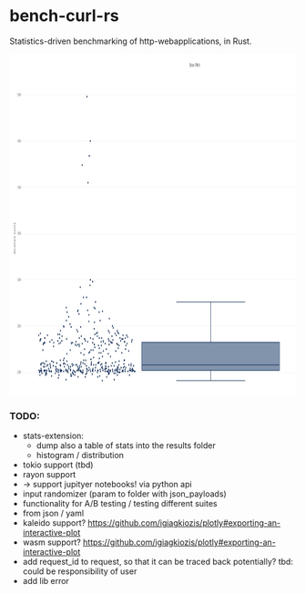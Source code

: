 # bench-curl-rs

Statistics-driven benchmarking of http-webapplications, in Rust.

<img src="./examples/box_plot.jpg" width="700" height="600" />


### TODO:
* stats-extension:
    * dump also a table of stats into the results folder
    * histogram / distribution
* tokio support (tbd)
* rayon support
* -> support jupityer notebooks! via python api
* input randomizer (param to folder with json_payloads)
* functionality for A/B testing / testing different suites
* from json / yaml
* kaleido support? https://github.com/igiagkiozis/plotly#exporting-an-interactive-plot
* wasm support? https://github.com/igiagkiozis/plotly#exporting-an-interactive-plot
* add request_id to request, so that it can be traced back potentially? tbd: could be responsibility of user
* add lib error
